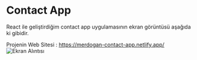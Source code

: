 # Contact App

React ile geliştirdiğim contact app uygulamasının ekran görüntüsü aşağıda ki gibidir.

Projenin Web Sitesi : https://merdogan-contact-app.netlify.app/
![Ekran Alıntısı](https://user-images.githubusercontent.com/43342664/188705294-bf0e52f6-d183-4985-b039-ffed169fd191.PNG)


